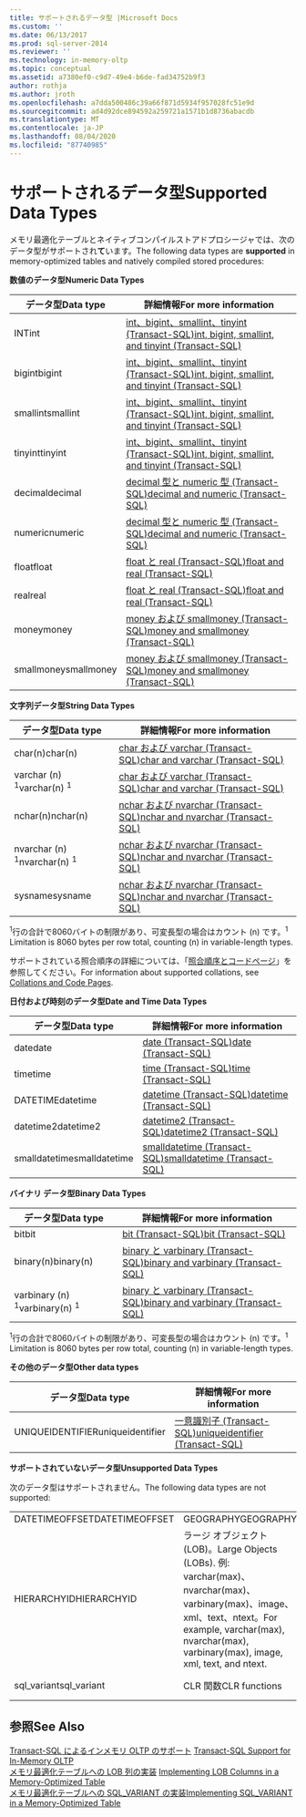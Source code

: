 ```yaml
---
title: サポートされるデータ型 |Microsoft Docs
ms.custom: ''
ms.date: 06/13/2017
ms.prod: sql-server-2014
ms.reviewer: ''
ms.technology: in-memory-oltp
ms.topic: conceptual
ms.assetid: a7380ef0-c9d7-49e4-b6de-fad34752b9f3
author: rothja
ms.author: jroth
ms.openlocfilehash: a7dda500486c39a66f871d5934f957028fc51e9d
ms.sourcegitcommit: ad4d92dce894592a259721a1571b1d8736abacdb
ms.translationtype: MT
ms.contentlocale: ja-JP
ms.lasthandoff: 08/04/2020
ms.locfileid: "87740985"
---
```

# <a name="supported-data-types"></a><span data-ttu-id="d6acd-102">サポートされるデータ型</span><span class="sxs-lookup"><span data-stu-id="d6acd-102">Supported Data Types</span></span>
  <span data-ttu-id="d6acd-103">メモリ最適化テーブルとネイティブコンパイルストアドプロシージャでは、次のデータ型がサポートされ**て**います。</span><span class="sxs-lookup"><span data-stu-id="d6acd-103">The following data types are **supported** in memory-optimized tables and natively compiled stored procedures:</span></span>  
  
 <span data-ttu-id="d6acd-104">**数値のデータ型**</span><span class="sxs-lookup"><span data-stu-id="d6acd-104">**Numeric Data Types**</span></span>  
  
|<span data-ttu-id="d6acd-105">データ型</span><span class="sxs-lookup"><span data-stu-id="d6acd-105">Data type</span></span>|<span data-ttu-id="d6acd-106">詳細情報</span><span class="sxs-lookup"><span data-stu-id="d6acd-106">For more information</span></span>|  
|---------------|--------------------------|  
|<span data-ttu-id="d6acd-107">INT</span><span class="sxs-lookup"><span data-stu-id="d6acd-107">int</span></span>|[<span data-ttu-id="d6acd-108">int、bigint、smallint、tinyint &#40;Transact-SQL&#41;</span><span class="sxs-lookup"><span data-stu-id="d6acd-108">int, bigint, smallint, and tinyint &#40;Transact-SQL&#41;</span></span>](/sql/t-sql/data-types/int-bigint-smallint-and-tinyint-transact-sql)|  
|<span data-ttu-id="d6acd-109">bigint</span><span class="sxs-lookup"><span data-stu-id="d6acd-109">bigint</span></span>|[<span data-ttu-id="d6acd-110">int、bigint、smallint、tinyint &#40;Transact-SQL&#41;</span><span class="sxs-lookup"><span data-stu-id="d6acd-110">int, bigint, smallint, and tinyint &#40;Transact-SQL&#41;</span></span>](/sql/t-sql/data-types/int-bigint-smallint-and-tinyint-transact-sql)|  
|<span data-ttu-id="d6acd-111">smallint</span><span class="sxs-lookup"><span data-stu-id="d6acd-111">smallint</span></span>|[<span data-ttu-id="d6acd-112">int、bigint、smallint、tinyint &#40;Transact-SQL&#41;</span><span class="sxs-lookup"><span data-stu-id="d6acd-112">int, bigint, smallint, and tinyint &#40;Transact-SQL&#41;</span></span>](/sql/t-sql/data-types/int-bigint-smallint-and-tinyint-transact-sql)|  
|<span data-ttu-id="d6acd-113">tinyint</span><span class="sxs-lookup"><span data-stu-id="d6acd-113">tinyint</span></span>|[<span data-ttu-id="d6acd-114">int、bigint、smallint、tinyint &#40;Transact-SQL&#41;</span><span class="sxs-lookup"><span data-stu-id="d6acd-114">int, bigint, smallint, and tinyint &#40;Transact-SQL&#41;</span></span>](/sql/t-sql/data-types/int-bigint-smallint-and-tinyint-transact-sql)|  
|<span data-ttu-id="d6acd-115">decimal</span><span class="sxs-lookup"><span data-stu-id="d6acd-115">decimal</span></span>|[<span data-ttu-id="d6acd-116">decimal 型と numeric 型 &#40;Transact-SQL&#41;</span><span class="sxs-lookup"><span data-stu-id="d6acd-116">decimal and numeric &#40;Transact-SQL&#41;</span></span>](/sql/t-sql/data-types/decimal-and-numeric-transact-sql)|  
|<span data-ttu-id="d6acd-117">numeric</span><span class="sxs-lookup"><span data-stu-id="d6acd-117">numeric</span></span>|[<span data-ttu-id="d6acd-118">decimal 型と numeric 型 &#40;Transact-SQL&#41;</span><span class="sxs-lookup"><span data-stu-id="d6acd-118">decimal and numeric &#40;Transact-SQL&#41;</span></span>](/sql/t-sql/data-types/decimal-and-numeric-transact-sql)|  
|<span data-ttu-id="d6acd-119">float</span><span class="sxs-lookup"><span data-stu-id="d6acd-119">float</span></span>|[<span data-ttu-id="d6acd-120">float と real &#40;Transact-SQL&#41;</span><span class="sxs-lookup"><span data-stu-id="d6acd-120">float and real &#40;Transact-SQL&#41;</span></span>](/sql/t-sql/data-types/float-and-real-transact-sql)|  
|<span data-ttu-id="d6acd-121">real</span><span class="sxs-lookup"><span data-stu-id="d6acd-121">real</span></span>|[<span data-ttu-id="d6acd-122">float と real &#40;Transact-SQL&#41;</span><span class="sxs-lookup"><span data-stu-id="d6acd-122">float and real &#40;Transact-SQL&#41;</span></span>](/sql/t-sql/data-types/float-and-real-transact-sql)|  
|<span data-ttu-id="d6acd-123">money</span><span class="sxs-lookup"><span data-stu-id="d6acd-123">money</span></span>|[<span data-ttu-id="d6acd-124">money および smallmoney &#40;Transact-SQL&#41;</span><span class="sxs-lookup"><span data-stu-id="d6acd-124">money and smallmoney &#40;Transact-SQL&#41;</span></span>](/sql/t-sql/data-types/money-and-smallmoney-transact-sql)|  
|<span data-ttu-id="d6acd-125">smallmoney</span><span class="sxs-lookup"><span data-stu-id="d6acd-125">smallmoney</span></span>|[<span data-ttu-id="d6acd-126">money および smallmoney &#40;Transact-SQL&#41;</span><span class="sxs-lookup"><span data-stu-id="d6acd-126">money and smallmoney &#40;Transact-SQL&#41;</span></span>](/sql/t-sql/data-types/money-and-smallmoney-transact-sql)|  
  
 <span data-ttu-id="d6acd-127">**文字列データ型**</span><span class="sxs-lookup"><span data-stu-id="d6acd-127">**String Data Types**</span></span>  
  
|<span data-ttu-id="d6acd-128">データ型</span><span class="sxs-lookup"><span data-stu-id="d6acd-128">Data type</span></span>|<span data-ttu-id="d6acd-129">詳細情報</span><span class="sxs-lookup"><span data-stu-id="d6acd-129">For more information</span></span>|  
|---------------|--------------------------|  
|<span data-ttu-id="d6acd-130">char(n)</span><span class="sxs-lookup"><span data-stu-id="d6acd-130">char(n)</span></span>|[<span data-ttu-id="d6acd-131">char および varchar &#40;Transact-SQL&#41;</span><span class="sxs-lookup"><span data-stu-id="d6acd-131">char and varchar &#40;Transact-SQL&#41;</span></span>](/sql/t-sql/data-types/char-and-varchar-transact-sql)|  
|<span data-ttu-id="d6acd-132">varchar (n) <sup>1</sup></span><span class="sxs-lookup"><span data-stu-id="d6acd-132">varchar(n) <sup>1</sup></span></span>|[<span data-ttu-id="d6acd-133">char および varchar &#40;Transact-SQL&#41;</span><span class="sxs-lookup"><span data-stu-id="d6acd-133">char and varchar &#40;Transact-SQL&#41;</span></span>](/sql/t-sql/data-types/char-and-varchar-transact-sql)|  
|<span data-ttu-id="d6acd-134">nchar(n)</span><span class="sxs-lookup"><span data-stu-id="d6acd-134">nchar(n)</span></span>|[<span data-ttu-id="d6acd-135">nchar および nvarchar &#40;Transact-SQL&#41;</span><span class="sxs-lookup"><span data-stu-id="d6acd-135">nchar and nvarchar &#40;Transact-SQL&#41;</span></span>](/sql/t-sql/data-types/nchar-and-nvarchar-transact-sql)|  
|<span data-ttu-id="d6acd-136">nvarchar (n) <sup>1</sup></span><span class="sxs-lookup"><span data-stu-id="d6acd-136">nvarchar(n) <sup>1</sup></span></span>|[<span data-ttu-id="d6acd-137">nchar および nvarchar &#40;Transact-SQL&#41;</span><span class="sxs-lookup"><span data-stu-id="d6acd-137">nchar and nvarchar &#40;Transact-SQL&#41;</span></span>](/sql/t-sql/data-types/nchar-and-nvarchar-transact-sql)|  
|<span data-ttu-id="d6acd-138">sysname</span><span class="sxs-lookup"><span data-stu-id="d6acd-138">sysname</span></span>|[<span data-ttu-id="d6acd-139">nchar および nvarchar &#40;Transact-SQL&#41;</span><span class="sxs-lookup"><span data-stu-id="d6acd-139">nchar and nvarchar &#40;Transact-SQL&#41;</span></span>](/sql/t-sql/data-types/nchar-and-nvarchar-transact-sql)|  
  
 <span data-ttu-id="d6acd-140"><sup>1</sup>行の合計で8060バイトの制限があり、可変長型の場合はカウント (n) です。</span><span class="sxs-lookup"><span data-stu-id="d6acd-140"><sup>1</sup> Limitation is 8060 bytes per row total, counting (n) in variable-length types.</span></span>  
  
 <span data-ttu-id="d6acd-141">サポートされている照合順序の詳細については、「[照合順序とコードページ](../../database-engine/collations-and-code-pages.md)」を参照してください。</span><span class="sxs-lookup"><span data-stu-id="d6acd-141">For information about supported collations, see [Collations and Code Pages](../../database-engine/collations-and-code-pages.md).</span></span>  
  
 <span data-ttu-id="d6acd-142">**日付および時刻のデータ型**</span><span class="sxs-lookup"><span data-stu-id="d6acd-142">**Date and Time Data Types**</span></span>  
  
|<span data-ttu-id="d6acd-143">データ型</span><span class="sxs-lookup"><span data-stu-id="d6acd-143">Data type</span></span>|<span data-ttu-id="d6acd-144">詳細情報</span><span class="sxs-lookup"><span data-stu-id="d6acd-144">For more information</span></span>|  
|---------------|--------------------------|  
|<span data-ttu-id="d6acd-145">date</span><span class="sxs-lookup"><span data-stu-id="d6acd-145">date</span></span>|[<span data-ttu-id="d6acd-146">date &#40;Transact-SQL&#41;</span><span class="sxs-lookup"><span data-stu-id="d6acd-146">date &#40;Transact-SQL&#41;</span></span>](/sql/t-sql/data-types/date-transact-sql)|  
|<span data-ttu-id="d6acd-147">time</span><span class="sxs-lookup"><span data-stu-id="d6acd-147">time</span></span>|[<span data-ttu-id="d6acd-148">time &#40;Transact-SQL&#41;</span><span class="sxs-lookup"><span data-stu-id="d6acd-148">time &#40;Transact-SQL&#41;</span></span>](/sql/t-sql/data-types/time-transact-sql)|  
|<span data-ttu-id="d6acd-149">DATETIME</span><span class="sxs-lookup"><span data-stu-id="d6acd-149">datetime</span></span>|[<span data-ttu-id="d6acd-150">datetime &#40;Transact-SQL&#41;</span><span class="sxs-lookup"><span data-stu-id="d6acd-150">datetime &#40;Transact-SQL&#41;</span></span>](/sql/t-sql/data-types/datetime-transact-sql)|  
|<span data-ttu-id="d6acd-151">datetime2</span><span class="sxs-lookup"><span data-stu-id="d6acd-151">datetime2</span></span>|[<span data-ttu-id="d6acd-152">datetime2 &#40;Transact-SQL&#41;</span><span class="sxs-lookup"><span data-stu-id="d6acd-152">datetime2 &#40;Transact-SQL&#41;</span></span>](/sql/t-sql/data-types/datetime2-transact-sql)|  
|<span data-ttu-id="d6acd-153">smalldatetime</span><span class="sxs-lookup"><span data-stu-id="d6acd-153">smalldatetime</span></span>|[<span data-ttu-id="d6acd-154">smalldatetime &#40;Transact-SQL&#41;</span><span class="sxs-lookup"><span data-stu-id="d6acd-154">smalldatetime &#40;Transact-SQL&#41;</span></span>](/sql/t-sql/data-types/smalldatetime-transact-sql)|  
  
 <span data-ttu-id="d6acd-155">**バイナリ データ型**</span><span class="sxs-lookup"><span data-stu-id="d6acd-155">**Binary Data Types**</span></span>  
  
|<span data-ttu-id="d6acd-156">データ型</span><span class="sxs-lookup"><span data-stu-id="d6acd-156">Data type</span></span>|<span data-ttu-id="d6acd-157">詳細情報</span><span class="sxs-lookup"><span data-stu-id="d6acd-157">For more information</span></span>|  
|---------------|--------------------------|  
|<span data-ttu-id="d6acd-158">bit</span><span class="sxs-lookup"><span data-stu-id="d6acd-158">bit</span></span>|[<span data-ttu-id="d6acd-159">bit &#40;Transact-SQL&#41;</span><span class="sxs-lookup"><span data-stu-id="d6acd-159">bit &#40;Transact-SQL&#41;</span></span>](/sql/t-sql/data-types/bit-transact-sql)|  
|<span data-ttu-id="d6acd-160">binary(n)</span><span class="sxs-lookup"><span data-stu-id="d6acd-160">binary(n)</span></span>|[<span data-ttu-id="d6acd-161">binary と varbinary &#40;Transact-SQL&#41;</span><span class="sxs-lookup"><span data-stu-id="d6acd-161">binary and varbinary &#40;Transact-SQL&#41;</span></span>](/sql/t-sql/data-types/binary-and-varbinary-transact-sql)|  
|<span data-ttu-id="d6acd-162">varbinary (n) <sup>1</sup></span><span class="sxs-lookup"><span data-stu-id="d6acd-162">varbinary(n) <sup>1</sup></span></span>|[<span data-ttu-id="d6acd-163">binary と varbinary &#40;Transact-SQL&#41;</span><span class="sxs-lookup"><span data-stu-id="d6acd-163">binary and varbinary &#40;Transact-SQL&#41;</span></span>](/sql/t-sql/data-types/binary-and-varbinary-transact-sql)|  
  
 <span data-ttu-id="d6acd-164"><sup>1</sup>行の合計で8060バイトの制限があり、可変長型の場合はカウント (n) です。</span><span class="sxs-lookup"><span data-stu-id="d6acd-164"><sup>1</sup> Limitation is 8060 bytes per row total, counting (n) in variable-length types.</span></span>  
  
 <span data-ttu-id="d6acd-165">**その他のデータ型**</span><span class="sxs-lookup"><span data-stu-id="d6acd-165">**Other data types**</span></span>  
  
|<span data-ttu-id="d6acd-166">データ型</span><span class="sxs-lookup"><span data-stu-id="d6acd-166">Data type</span></span>|<span data-ttu-id="d6acd-167">詳細情報</span><span class="sxs-lookup"><span data-stu-id="d6acd-167">For more information</span></span>|  
|---------------|--------------------------|  
|<span data-ttu-id="d6acd-168">UNIQUEIDENTIFIER</span><span class="sxs-lookup"><span data-stu-id="d6acd-168">uniqueidentifier</span></span>|[<span data-ttu-id="d6acd-169">一意識別子 &#40;Transact-SQL&#41;</span><span class="sxs-lookup"><span data-stu-id="d6acd-169">uniqueidentifier &#40;Transact-SQL&#41;</span></span>](/sql/t-sql/data-types/uniqueidentifier-transact-sql)|  
  
 <span data-ttu-id="d6acd-170">**サポートされていないデータ型**</span><span class="sxs-lookup"><span data-stu-id="d6acd-170">**Unsupported Data Types**</span></span>  
  
 <span data-ttu-id="d6acd-171">次のデータ型はサポートされません。</span><span class="sxs-lookup"><span data-stu-id="d6acd-171">The following data types are not supported:</span></span>  
  
||||  
|-|-|-|  
|<span data-ttu-id="d6acd-172">DATETIMEOFFSET</span><span class="sxs-lookup"><span data-stu-id="d6acd-172">DATETIMEOFFSET</span></span>|<span data-ttu-id="d6acd-173">GEOGRAPHY</span><span class="sxs-lookup"><span data-stu-id="d6acd-173">GEOGRAPHY</span></span>|<span data-ttu-id="d6acd-174">GEOMETRY</span><span class="sxs-lookup"><span data-stu-id="d6acd-174">GEOMETRY</span></span>|  
|<span data-ttu-id="d6acd-175">HIERARCHYID</span><span class="sxs-lookup"><span data-stu-id="d6acd-175">HIERARCHYID</span></span>|<span data-ttu-id="d6acd-176">ラージ オブジェクト (LOB)。</span><span class="sxs-lookup"><span data-stu-id="d6acd-176">Large Objects (LOBs).</span></span> <span data-ttu-id="d6acd-177">例: varchar(max)、nvarchar(max)、varbinary(max)、image、xml、text、ntext。</span><span class="sxs-lookup"><span data-stu-id="d6acd-177">For example, varchar(max), nvarchar(max), varbinary(max), image, xml, text, and ntext.</span></span>|<span data-ttu-id="d6acd-178">ROWVERSION</span><span class="sxs-lookup"><span data-stu-id="d6acd-178">ROWVERSION</span></span>|  
|<span data-ttu-id="d6acd-179">sql_variant</span><span class="sxs-lookup"><span data-stu-id="d6acd-179">sql_variant</span></span>|<span data-ttu-id="d6acd-180">CLR 関数</span><span class="sxs-lookup"><span data-stu-id="d6acd-180">CLR functions</span></span>|<span data-ttu-id="d6acd-181">UDT (ユーザー定義型)</span><span class="sxs-lookup"><span data-stu-id="d6acd-181">User-defined types (UDTs)</span></span>|  
  
## <a name="see-also"></a><span data-ttu-id="d6acd-182">参照</span><span class="sxs-lookup"><span data-stu-id="d6acd-182">See Also</span></span>  
 <span data-ttu-id="d6acd-183">[Transact-SQL によるインメモリ OLTP のサポート](transact-sql-support-for-in-memory-oltp.md) </span><span class="sxs-lookup"><span data-stu-id="d6acd-183">[Transact-SQL Support for In-Memory OLTP](transact-sql-support-for-in-memory-oltp.md) </span></span>  
 <span data-ttu-id="d6acd-184">[メモリ最適化テーブルへの LOB 列の実装](../../database-engine/implementing-lob-columns-in-a-memory-optimized-table.md) </span><span class="sxs-lookup"><span data-stu-id="d6acd-184">[Implementing LOB Columns in a Memory-Optimized Table](../../database-engine/implementing-lob-columns-in-a-memory-optimized-table.md) </span></span>  
 [<span data-ttu-id="d6acd-185">メモリ最適化テーブルへの SQL_VARIANT の実装</span><span class="sxs-lookup"><span data-stu-id="d6acd-185">Implementing SQL_VARIANT in a Memory-Optimized Table</span></span>](implementing-sql-variant-in-a-memory-optimized-table.md)  
  
  
